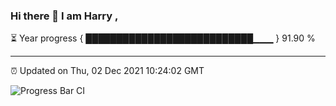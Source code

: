 ### Hi there 👋 I am Harry , 

⏳ Year progress { ███████████████████████████▁▁▁ } 91.90 %

---

⏰ Updated on Thu, 02 Dec 2021 10:24:02 GMT

![Progress Bar CI](https://github.com/duykhang68/duykhang68/workflows/Progress%20Bar%20CI/badge.svg)
